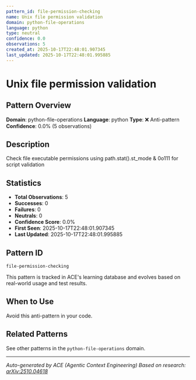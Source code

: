 ```yaml
---
pattern_id: file-permission-checking
name: Unix file permission validation
domain: python-file-operations
language: python
type: neutral
confidence: 0.0
observations: 5
created_at: 2025-10-17T22:48:01.907345
last_updated: 2025-10-17T22:48:01.995885
---
```

# Unix file permission validation

## Pattern Overview

**Domain**: python-file-operations
**Language**: python
**Type**: ❌ Anti-pattern
**Confidence**: 0.0% (5 observations)

## Description

Check file executable permissions using path.stat().st_mode & 0o111 for script validation

## Statistics

- **Total Observations**: 5
- **Successes**: 0
- **Failures**: 0
- **Neutrals**: 0
- **Confidence Score**: 0.0%
- **First Seen**: 2025-10-17T22:48:01.907345
- **Last Updated**: 2025-10-17T22:48:01.995885

## Pattern ID

```
file-permission-checking
```

This pattern is tracked in ACE's learning database and evolves based on real-world usage and test results.

## When to Use

Avoid this anti-pattern in your code.

## Related Patterns

See other patterns in the `python-file-operations` domain.

---

*Auto-generated by ACE (Agentic Context Engineering)*
*Based on research: [arXiv:2510.04618](https://arxiv.org/abs/2510.04618)*
